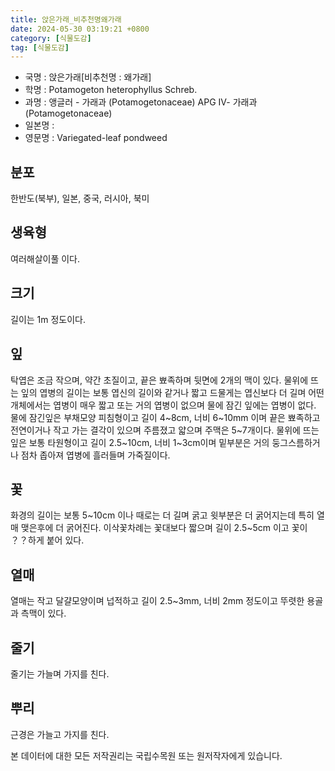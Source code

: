 ```yaml
---
title: 앉은가래_비추천명왜가래
date: 2024-05-30 03:19:21 +0800
category: [식물도감]
tag: [식물도감]
---
```




- 국명 : 앉은가래[비추천명 : 왜가래]
- 학명 : Potamogeton heterophyllus Schreb.
- 과명 : 앵글러 - 가래과 (Potamogetonaceae) APG Ⅳ- 가래과 (Potamogetonaceae)
- 일본명 : 
- 영문명 : Variegated-leaf pondweed


## 분포
한반도(북부), 일본, 중국, 러시아, 북미
## 생육형
여러해살이풀 이다.
## 크기
길이는 1m 정도이다.
## 잎
탁엽은 조금 작으며, 약간 초질이고, 끝은 뾰족하며 뒷면에 2개의 맥이 있다. 물위에 뜨는 잎의 엽병의 길이는 보통 엽신의 길이와 같거나 짧고 드물게는 엽신보다 더 길며 어떤 개체에서는 엽병이 매우 짧고 또는 거의 엽병이 없으며 물에 잠긴 잎에는 엽병이 없다. 물에 잠긴잎은 부채모양 피침형이고 길이 4~8cm, 너비 6~10mm 이며 끝은 뾰족하고 전연이거나 작고 가는 결각이 있으며 주름졌고 얇으며 주맥은 5~7개이다. 물위에 뜨는 잎은 보통 타원형이고 길이 2.5~10cm, 너비 1~3cm이며 밑부분은 거의 둥그스름하거나 점차 좁아져 엽병에 흘러들며 가죽질이다.
## 꽃
화경의 길이는 보통 5~10cm 이나 때로는 더 길며 굵고 윗부분은 더 굵어지는데 특히 열매 맺은후에 더 굵어진다. 이삭꽃차례는 꽃대보다 짧으며 길이 2.5~5cm 이고 꽃이 ？？하게 붙어 있다. 
## 열매
열매는 작고 달걀모양이며 넙적하고 길이 2.5~3mm, 너비 2mm 정도이고 뚜렷한 용골과 측맥이 있다.
## 줄기
줄기는 가늘며 가지를 친다. 
## 뿌리
근경은 가늘고 가지를 친다. 






본 데이터에 대한 모든 저작권리는 국립수목원 또는 원저작자에게 있습니다.
